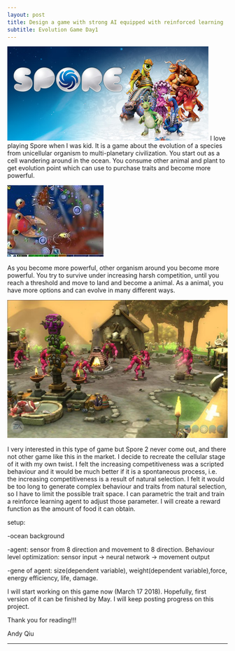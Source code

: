 ```yaml
---
layout: post
title: Design a game with strong AI equipped with reinforced learning
subtitle: Evolution Game Day1
---
```


![image1](https://github.com/andy-qiu1/andy-qiu1.github.io/raw/master/img/spore_1.jpg)
I love playing Spore when I was kid.  It is a game about the evolution of a species from unicellular organism to multi-planetary civilization.  You start out as a cell wandering around in the ocean.  You consume other animal and plant to get evolution point which can use to purchase traits and become more powerful. 


![image2](https://github.com/andy-qiu1/andy-qiu1.github.io/raw/master/img/spore_2.jpg)

As you become more powerful, other organism around you become more powerful.  You try to survive under increasing harsh competition, until you reach a threshold and move to land and become a animal.  As a animal, you have more options and can evolve in many different ways.  

![image3](https://github.com/andy-qiu1/andy-qiu1.github.io/raw/master/img/spore_3.jpg)

I very interested in this type of game but Spore 2 never come out, and there not other game like this in the market.  I decide to recreate the cellular stage of it with my own twist.  I felt the increasing competitiveness was a scripted behaviour and it would be much better if it is a spontaneous process, i.e. the increasing competitiveness is a result of natural selection.  I felt it would be too long to generate complex behaviour and traits from natural selection, so I have to limit the possible trait space.  I can parametric the trait and train a reinforce learning agent to adjust those parameter.  I will create a reward function as the amount of food it can obtain.  

setup:

-ocean background

-agent: sensor from 8 direction and movement to 8 direction.
        Behaviour level optimization:
        sensor input -> neural network -> movement output
        
-gene of agent: size(dependent variable), weight(dependent variable),force, energy efficiency, life, damage.

I will start working on this game now (March 17 2018).  Hopefully, first version of it can be finished by May.  I will keep posting progress on this project.  

Thank you for reading!!!

Andy Qiu





---
